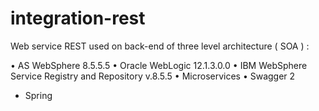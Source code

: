 # integration-rest

Web service REST used on back-end of three level architecture ( SOA ) :

•	AS WebSphere 8.5.5.5
•	Oracle WebLogic 12.1.3.0.0
•	IBM WebSphere Service Registry and Repository v.8.5.5
•	Microservices
•	Swagger 2
* Spring
